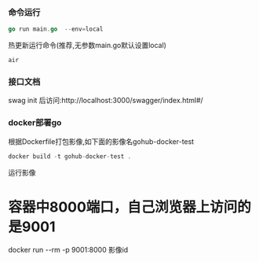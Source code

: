 ### 命令运行
```go
go run main.go  --env=local
```
热更新运行命令(推荐,无参数main.go默认设置local)
```go
air
```
### 接口文档

swag init 后访问:http://localhost:3000/swagger/index.html#/

### docker部署go 

根据Dockerfile打包影像,如下面的影像名gohub-docker-test
```go
docker build -t gohub-docker-test .
```
运行影像
# 容器中8000端口，自己浏览器上访问的是9001
docker run --rm -p 9001:8000 影像id


